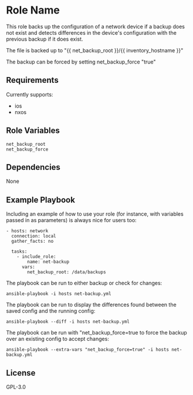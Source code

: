 Role Name
=========

This role backs up the configuration of a network device if a backup does not exist and detects differences in the device's configuration with the previous backup if it does exist.

The file is backed up to "{{ net_backup_root }}/{{ inventory_hostname }}"

The backup can be forced by setting net_backup_force "true"

Requirements
------------

Currently supports:
- ios
- nxos

Role Variables
--------------

    net_backup_root
    net_backup_force
    
Dependencies
------------

None

Example Playbook
----------------

Including an example of how to use your role (for instance, with variables passed in as parameters) is always nice for users too:

    - hosts: network
      connection: local
      gather_facts: no

      tasks:
        - include_role:
            name: net-backup
          vars:
            net_backup_root: /data/backups

The playbook can be run to either backup or check for changes:

    ansible-playbook -i hosts net-backup.yml

The playbook can be run to display the differences found between the saved config and the running config: 

    ansible-playbook --diff -i hosts net-backup.yml

The playbook can be run with "net_backup_force=true to force the backup over an existing config to accept changes: 

    ansible-playbook --extra-vars "net_backup_force=true" -i hosts net-backup.yml


License
-------

GPL-3.0
